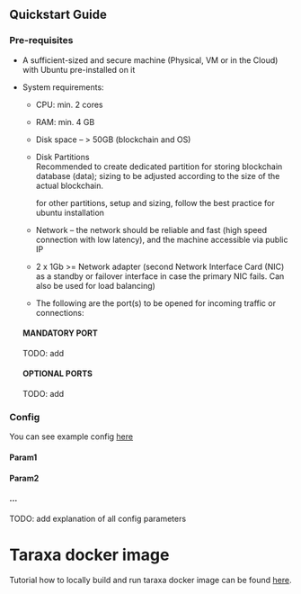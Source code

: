 Quickstart Guide
-------------------

### Pre-requisites

* A sufficient-sized and secure machine (Physical, VM or in the Cloud) with Ubuntu pre-installed on it
* System requirements:
    * CPU:  min. 2 cores
    * RAM: min. 4 GB
    * Disk space –  > 50GB (blockchain and OS)
    * Disk Partitions  
      Recommended to create dedicated partition for storing blockchain database (data); sizing to be adjusted according to the size of the actual blockchain.

      for other partitions, setup and sizing, follow the best practice for ubuntu installation

    * Network – the network should be reliable and fast (high speed connection with low latency), and the machine accessible via public IP
    * 2 x 1Gb >= Network adapter (second Network Interface Card (NIC) as a standby or failover interface in case the primary NIC fails. Can also be used for load balancing)

    * The following are the port(s) to be opened for incoming traffic or connections:
  #### MANDATORY PORT
  TODO: add

  #### OPTIONAL PORTS   
  TODO: add

### Config
You can see example config [here](doc/example_config.json)

#### Param1
#### Param2
#### ...
TODO: add explanation of all config parameters


# Taraxa docker image

Tutorial how to locally build and run taraxa docker image can be found [here](../dockerfiles/README.md).